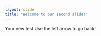 ```yaml
---
layout: slide
title: "Welcome to our second slide!"
---
```

Your new test
Use the left arrow to go back!
